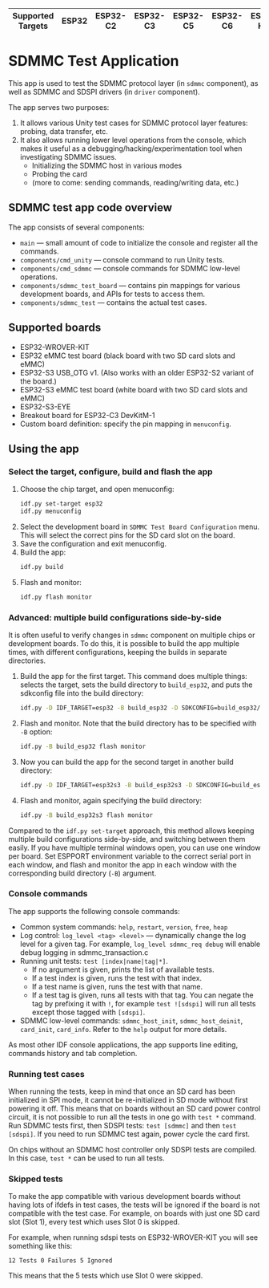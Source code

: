 | Supported Targets | ESP32 | ESP32-C2 | ESP32-C3 | ESP32-C5 | ESP32-C6 | ESP32-H21 | ESP32-H4 | ESP32-P4 | ESP32-S2 | ESP32-S3 |
| ----------------- | ----- | -------- | -------- | -------- | -------- | --------- | -------- | -------- | -------- | -------- |

# SDMMC Test Application

This app is used to test the SDMMC protocol layer (in `sdmmc` component), as well as SDMMC and SDSPI drivers (in `driver` component).

The app serves two purposes:

1. It allows various Unity test cases for SDMMC protocol layer features: probing, data transfer, etc.
2. It also allows running lower level operations from the console, which makes it useful as a debugging/hacking/experimentation tool when investigating SDMMC issues.
   - Initializing the SDMMC host in various modes
   - Probing the card
   - (more to come: sending commands, reading/writing data, etc.)

## SDMMC test app code overview

The app consists of several components:
- `main` — small amount of code to initialize the console and register all the commands.
- `components/cmd_unity` — console command to run Unity tests.
- `components/cmd_sdmmc` — console commands for SDMMC low-level operations.
- `components/sdmmc_test_board` — contains pin mappings for various development boards, and APIs for tests to access them.
- `components/sdmmc_test` — contains the actual test cases.

## Supported boards

* ESP32-WROVER-KIT
* ESP32 eMMC test board (black board with two SD card slots and eMMC)
* ESP32-S3 USB_OTG v1. (Also works with an older ESP32-S2 variant of the board.)
* ESP32-S3 eMMC test board (white board with two SD card slots and eMMC)
* ESP32-S3-EYE
* Breakout board for ESP32-C3 DevKitM-1
* Custom board definition: specify the pin mapping in `menuconfig`.

## Using the app

### Select the target, configure, build and flash the app

1. Choose the chip target, and open menuconfig:
    ```bash
    idf.py set-target esp32
    idf.py menuconfig
    ```
2. Select the development board in `SDMMC Test Board Configuration` menu. This will select the correct pins for the SD card slot on the board.
3. Save the configuration and exit menuconfig.
4. Build the app:
    ```bash
    idf.py build
    ```
5. Flash and monitor:
    ```bash
    idf.py flash monitor
    ```

### Advanced: multiple build configurations side-by-side

It is often useful to verify changes in `sdmmc` component on multiple chips or development boards. To do this, it is possible to build the app multiple times, with different configurations, keeping the builds in separate directories.

1. Build the app for the first target. This command does multiple things: selects the target, sets the build directory to `build_esp32`, and puts the sdkconfig file into the build directory:
    ```bash
    idf.py -D IDF_TARGET=esp32 -B build_esp32 -D SDKCONFIG=build_esp32/sdkconfig build
    ```
2. Flash and monitor. Note that the build directory has to be specified with `-B` option:
    ```bash
    idf.py -B build_esp32 flash monitor
    ```
3. Now you can build the app for the second target in another build directory:
    ```bash
    idf.py -D IDF_TARGET=esp32s3 -B build_esp32s3 -D SDKCONFIG=build_esp32s3/sdkconfig build
    ```
4. Flash and monitor, again specifying the build directory:
    ```bash
    idf.py -B build_esp32s3 flash monitor
    ```

Compared to the `idf.py set-target` approach, this method allows keeping multiple build configurations side-by-side, and switching between them easily. If you have multiple terminal windows open, you can use one window per board. Set ESPPORT environment variable to the correct serial port in each window, and flash and monitor the app in each window with the corresponding build directory (`-B`) argument.

### Console commands

The app supports the following console commands:

- Common system commands: `help`, `restart`, `version`, `free`, `heap`
- Log control: `log_level <tag> <level>` — dynamically change the log level for a given tag. For example, `log_level sdmmc_req debug` will enable debug logging in sdmmc_transaction.c
- Running unit tests: `test [index|name|tag|*]`.
  - If no argument is given, prints the list of available tests.
  - If a test index is given, runs the test with that index.
  - If a test name is given, runs the test with that name.
  - If a test tag is given, runs all tests with that tag. You can negate the tag by prefixing it with `!`, for example `test ![sdspi]` will run all tests except those tagged with `[sdspi]`.
- SDMMC low-level commands: `sdmmc_host_init`, `sdmmc_host_deinit`, `card_init`, `card_info`. Refer to the `help` output for more details.

As most other IDF console applications, the app supports line editing, commands history and tab completion.

### Running test cases

When running the tests, keep in mind that once an SD card has been initialized in SPI mode, it cannot be re-initialized in SD mode without first powering it off. This means that on boards without an SD card power control circuit, it is not possible to run all the tests in one go with `test *` command. Run SDMMC tests first, then SDSPI tests: `test [sdmmc]` and then `test [sdspi]`. If you need to run SDMMC test again, power cycle the card first.

On chips without an SDMMC host controller only SDSPI tests are compiled. In this case, `test *` can be used to run all tests.

### Skipped tests

To make the app compatible with various development boards without having lots of ifdefs in test cases, the tests will be ignored if the board is not compatible with the test case. For example, on boards with just one SD card slot (Slot 1), every test which uses Slot 0 is skipped.

For example, when running sdspi tests on ESP32-WROVER-KIT you will see something like this:
```
12 Tests 0 Failures 5 Ignored
```

This means that the 5 tests which use Slot 0 were skipped.

